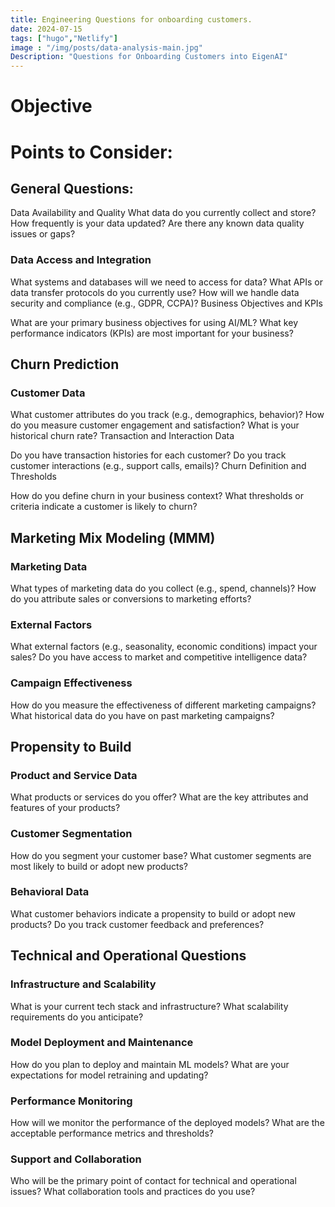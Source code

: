 ```yaml
---
title: Engineering Questions for onboarding customers.
date: 2024-07-15
tags: ["hugo","Netlify"]
image : "/img/posts/data-analysis-main.jpg"
Description: "Questions for Onboarding Customers into EigenAI"
---
```

# Objective

# Points to Consider:

## General Questions:
Data Availability and Quality
What data do you currently collect and store?
How frequently is your data updated?
Are there any known data quality issues or gaps?

### Data Access and Integration
What systems and databases will we need to access for data?
What APIs or data transfer protocols do you currently use?
How will we handle data security and compliance (e.g., GDPR, CCPA)?
Business Objectives and KPIs

What are your primary business objectives for using AI/ML?
What key performance indicators (KPIs) are most important for your business?

## Churn Prediction
### Customer Data

What customer attributes do you track (e.g., demographics, behavior)?
How do you measure customer engagement and satisfaction?
What is your historical churn rate?
Transaction and Interaction Data

Do you have transaction histories for each customer?
Do you track customer interactions (e.g., support calls, emails)?
Churn Definition and Thresholds

How do you define churn in your business context?
What thresholds or criteria indicate a customer is likely to churn?

## Marketing Mix Modeling (MMM)
### Marketing Data

What types of marketing data do you collect (e.g., spend, channels)?
How do you attribute sales or conversions to marketing efforts?
### External Factors

What external factors (e.g., seasonality, economic conditions) impact your sales?
Do you have access to market and competitive intelligence data?

### Campaign Effectiveness

How do you measure the effectiveness of different marketing campaigns?
What historical data do you have on past marketing campaigns?

## Propensity to Build
### Product and Service Data

What products or services do you offer?
What are the key attributes and features of your products?
### Customer Segmentation

How do you segment your customer base?
What customer segments are most likely to build or adopt new products?
### Behavioral Data

What customer behaviors indicate a propensity to build or adopt new products?
Do you track customer feedback and preferences?

## Technical and Operational Questions
### Infrastructure and Scalability

What is your current tech stack and infrastructure?
What scalability requirements do you anticipate?
### Model Deployment and Maintenance

How do you plan to deploy and maintain ML models?
What are your expectations for model retraining and updating?
### Performance Monitoring

How will we monitor the performance of the deployed models?
What are the acceptable performance metrics and thresholds?
### Support and Collaboration

Who will be the primary point of contact for technical and operational issues?
What collaboration tools and practices do you use?